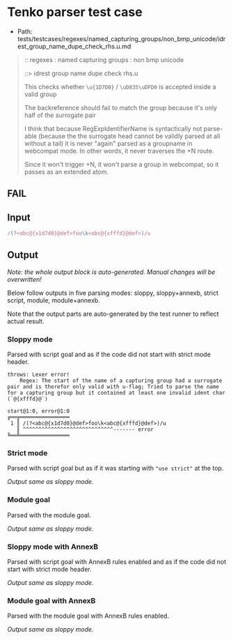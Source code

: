 # Tenko parser test case

- Path: tests/testcases/regexes/named_capturing_groups/non_bmp_unicode/idrest_group_name_dupe_check_rhs.u.md

> :: regexes : named capturing groups : non bmp unicode
>
> ::> idrest group name dupe check rhs.u
>
> This checks whether `\u{1D7D0}` / `\uD835\uDFD0` is accepted inside a valid group
>
> The backreference should fail to match the group because it's only half of the surrogate pair
>
> I think that because RegExpIdentifierName is syntactically not parse-able (because the the surrogate head cannot be validly parsed at all without a tail) it is never "again" parsed as a groupname in webcompat mode. In other words, it never traverses the +N route.
>
> Since it won't trigger +N, it won't parse a group in webcompat, so it passes as an extended atom.

## FAIL

## Input

`````js
/(?<abc@{x1d7d0}@def>foo\k<abc@{xfffd}@def>)/u
`````

## Output

_Note: the whole output block is auto-generated. Manual changes will be overwritten!_

Below follow outputs in five parsing modes: sloppy, sloppy+annexb, strict script, module, module+annexb.

Note that the output parts are auto-generated by the test runner to reflect actual result.

### Sloppy mode

Parsed with script goal and as if the code did not start with strict mode header.

`````
throws: Lexer error!
    Regex: The start of the name of a capturing group had a surrogate pair and is therefor only valid with u-flag; Tried to parse the name for a capturing group but it contained at least one invalid ident char (`@{xfffd}@`)

start@1:0, error@1:0
╔══╦════════════════
 1 ║ /(?<abc@{x1d7d0}@def>foo\k<abc@{xfffd}@def>)/u
   ║ ^^^^^^^^^^^^^^^^^^^^^^^^^^^^^------- error
╚══╩════════════════

`````

### Strict mode

Parsed with script goal but as if it was starting with `"use strict"` at the top.

_Output same as sloppy mode._

### Module goal

Parsed with the module goal.

_Output same as sloppy mode._

### Sloppy mode with AnnexB

Parsed with script goal with AnnexB rules enabled and as if the code did not start with strict mode header.

_Output same as sloppy mode._

### Module goal with AnnexB

Parsed with the module goal with AnnexB rules enabled.

_Output same as sloppy mode._
